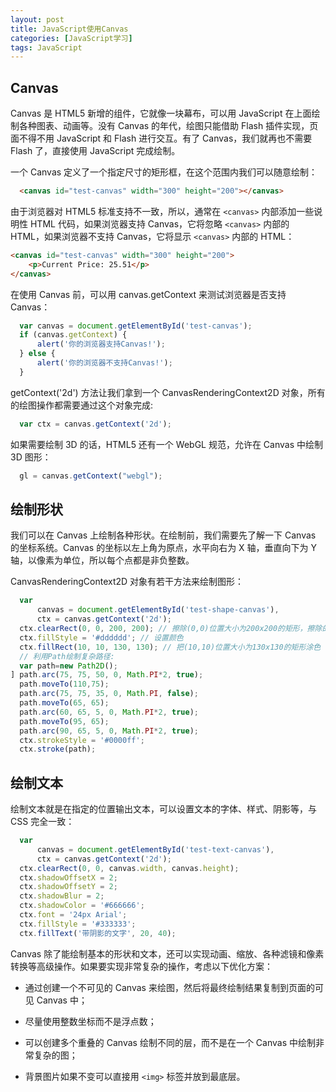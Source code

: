 ```yaml
---
layout: post
title: JavaScript使用Canvas
categories: [JavaScript学习]
tags: JavaScript
---
```


## Canvas
Canvas 是 HTML5 新增的组件，它就像一块幕布，可以用 JavaScript 在上面绘制各种图表、动画等。没有 Canvas 的年代，绘图只能借助 Flash 插件实现，页面不得不用 JavaScript 和 Flash 进行交互。有了 Canvas，我们就再也不需要 Flash 了，直接使用 JavaScript 完成绘制。

一个 Canvas 定义了一个指定尺寸的矩形框，在这个范围内我们可以随意绘制：
```html
  <canvas id="test-canvas" width="300" height="200"></canvas>
```

由于浏览器对 HTML5 标准支持不一致，所以，通常在 `<canvas>` 内部添加一些说明性 HTML 代码，如果浏览器支持 Canvas，它将忽略 `<canvas>` 内部的 HTML，如果浏览器不支持 Canvas，它将显示 `<canvas>` 内部的 HTML：
```html
<canvas id="test-canvas" width="300" height="200">
    <p>Current Price: 25.51</p>
</canvas>
```

在使用 Canvas 前，可以用 canvas.getContext 来测试浏览器是否支持 Canvas：
```javascript
  var canvas = document.getElementById('test-canvas');
  if (canvas.getContext) {
      alert('你的浏览器支持Canvas!');
  } else {
      alert('你的浏览器不支持Canvas!');
  }
```

getContext('2d') 方法让我们拿到一个 CanvasRenderingContext2D 对象，所有的绘图操作都需要通过这个对象完成:
```javascript
  var ctx = canvas.getContext('2d');
```

如果需要绘制 3D 的话，HTML5 还有一个 WebGL 规范，允许在 Canvas 中绘制 3D 图形：
```javascript
  gl = canvas.getContext("webgl");
```

## 绘制形状
我们可以在 Canvas 上绘制各种形状。在绘制前，我们需要先了解一下 Canvas 的坐标系统。Canvas 的坐标以左上角为原点，水平向右为 X 轴，垂直向下为 Y 轴，以像素为单位，所以每个点都是非负整数。

CanvasRenderingContext2D 对象有若干方法来绘制图形：
```javascript
  var
      canvas = document.getElementById('test-shape-canvas'),
      ctx = canvas.getContext('2d');
  ctx.clearRect(0, 0, 200, 200); // 擦除(0,0)位置大小为200x200的矩形，擦除的意思是把该区域变为透明
  ctx.fillStyle = '#dddddd'; // 设置颜色
  ctx.fillRect(10, 10, 130, 130); // 把(10,10)位置大小为130x130的矩形涂色
  // 利用Path绘制复杂路径:
  var path=new Path2D();
] path.arc(75, 75, 50, 0, Math.PI*2, true);
  path.moveTo(110,75);
  path.arc(75, 75, 35, 0, Math.PI, false);
  path.moveTo(65, 65);
  path.arc(60, 65, 5, 0, Math.PI*2, true);
  path.moveTo(95, 65);
  path.arc(90, 65, 5, 0, Math.PI*2, true);
  ctx.strokeStyle = '#0000ff';
  ctx.stroke(path);
```

## 绘制文本
绘制文本就是在指定的位置输出文本，可以设置文本的字体、样式、阴影等，与 CSS 完全一致：
```javascript
  var
      canvas = document.getElementById('test-text-canvas'),
      ctx = canvas.getContext('2d');
  ctx.clearRect(0, 0, canvas.width, canvas.height);
  ctx.shadowOffsetX = 2;
  ctx.shadowOffsetY = 2;
  ctx.shadowBlur = 2;
  ctx.shadowColor = '#666666';
  ctx.font = '24px Arial';
  ctx.fillStyle = '#333333';
  ctx.fillText('带阴影的文字', 20, 40);
```

Canvas 除了能绘制基本的形状和文本，还可以实现动画、缩放、各种滤镜和像素转换等高级操作。如果要实现非常复杂的操作，考虑以下优化方案：
* 通过创建一个不可见的 Canvas 来绘图，然后将最终绘制结果复制到页面的可见 Canvas 中；

* 尽量使用整数坐标而不是浮点数；

* 可以创建多个重叠的 Canvas 绘制不同的层，而不是在一个 Canvas 中绘制非常复杂的图；

* 背景图片如果不变可以直接用 `<img>` 标签并放到最底层。
